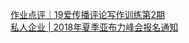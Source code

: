   
[作业点评｜19爱传播评论写作训练第2期](http://www.dianyue.me/archives/319/0n03zj8f1a17mk0z/)  
[私人企业 | 2018年夏季亚布力峰会报名通知](http://www.dianyue.me/archives/314/k0nhyzn4x9iuilrt/)